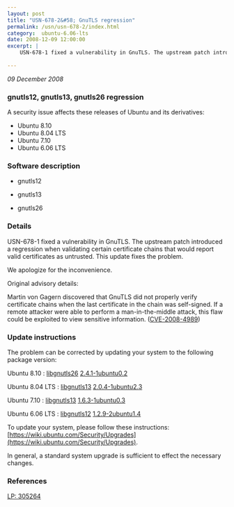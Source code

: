 ```yaml
---
layout: post
title: "USN-678-2&#58; GnuTLS regression"
permalink: /usn/usn-678-2/index.html
category:  ubuntu-6.06-lts
date: 2008-12-09 12:00:00
excerpt: |
    USN-678-1 fixed a vulnerability in GnuTLS. The upstream patch introduced a regression when validating certain certificate chains that would report valid certificates as untrusted. This update fixes the problem.
    
--- 
```

 
 

*09 December 2008*

### gnutls12, gnutls13, gnutls26 regression

A security issue affects these releases of Ubuntu and its derivatives:

* Ubuntu 8.10
* Ubuntu 8.04 LTS
* Ubuntu 7.10
* Ubuntu 6.06 LTS

### Software description

* gnutls12 

* gnutls13 

* gnutls26 

### Details

USN-678-1 fixed a vulnerability in GnuTLS. The upstream patch introduced a regression when validating certain certificate chains that would report valid certificates as untrusted. This update fixes the problem.

We apologize for the inconvenience.

Original advisory details:

 Martin von Gagern discovered that GnuTLS did not properly verify certificate chains when the last certificate in the chain was self-signed. If a remote attacker were able to perform a man-in-the-middle attack, this flaw could be exploited to view sensitive information. ([CVE-2008-4989](http://people.ubuntu.com/~ubuntu-security/cve/CVE-2008-4989)) 

### Update instructions

The problem can be corrected by updating your system to the following package version:

Ubuntu 8.10
 : [libgnutls26](https://launchpad.net/ubuntu/+source/gnutls26) <span> [2.4.1-1ubuntu0.2](https://launchpad.net/ubuntu/+source/gnutls26/2.4.1-1ubuntu0.2) </span> 

Ubuntu 8.04 LTS
 : [libgnutls13](https://launchpad.net/ubuntu/+source/gnutls13) <span> [2.0.4-1ubuntu2.3](https://launchpad.net/ubuntu/+source/gnutls13/2.0.4-1ubuntu2.3) </span> 

Ubuntu 7.10
 : [libgnutls13](https://launchpad.net/ubuntu/+source/gnutls13) <span> [1.6.3-1ubuntu0.3](https://launchpad.net/ubuntu/+source/gnutls13/1.6.3-1ubuntu0.3) </span> 

Ubuntu 6.06 LTS
 : [libgnutls12](https://launchpad.net/ubuntu/+source/gnutls12) <span> [1.2.9-2ubuntu1.4](https://launchpad.net/ubuntu/+source/gnutls12/1.2.9-2ubuntu1.4) </span> 

To update your system, please follow these instructions: [https://wiki.ubuntu.com/Security/Upgrades](https://wiki.ubuntu.com/Security/Upgrades).

In general, a standard system upgrade is sufficient to effect the necessary changes. 

### References

 
 [LP: 305264](https://launchpad.net/bugs/305264)
 


